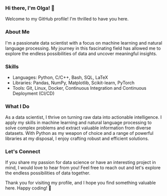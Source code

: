 ### Hi there, I'm Olga! 👋

<!--
**Olga9913/Olga9913** is a ✨ _special_ ✨ repository because its `README.md` (this file) appears on your GitHub profile.

Here are some ideas to get you started:

- 🔭 I’m currently working on ...
- 🌱 I’m currently learning ...
- 👯 I’m looking to collaborate on ...
- 🤔 I’m looking for help with ...
- 💬 Ask me about ...
- 📫 How to reach me: ...
- 😄 Pronouns: ...
- ⚡ Fun fact: ...
-->

Welcome to my GitHub profile! I'm thrilled to have you here.

### About Me

I'm a passionate data scientist with a focus on machine learning and natural language processing. My journey in this fascinating field has allowed me to explore the endless possibilities of data and uncover meaningful insights.

### Skills

- Languages: Python, C/C++, Bash, SQL, LaTeX
- Libraries: Pandas, NumPy, Matplotlib, Scikit-learn, PyTorch
- Tools: Git, Linux, Docker, Continuous Integration and Continuous Deployment (CI/CD)

### What I Do

As a data scientist, I thrive on turning raw data into actionable intelligence. I apply my skills in machine learning and natural language processing to solve complex problems and extract valuable information from diverse datasets. With Python as my weapon of choice and a range of powerful libraries at my disposal, I enjoy crafting robust and efficient solutions.

### Let's Connect

If you share my passion for data science or have an interesting project in mind, I would love to hear from you! Feel free to reach out and let's explore the endless possibilities of data together.

Thank you for visiting my profile, and I hope you find something valuable here. Happy coding! 🚀
